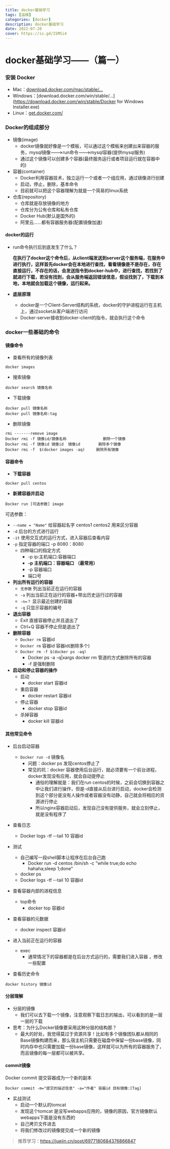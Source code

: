 ```yaml
---
title: docker基础学习
tags: [运维]
categories: [docker]
description: docker基础学习
date: 2022-07-28
cover: https://is.gd/ISMSi4
---
```


# docker基础学习——（篇一）

### 安装 Docker

- Mac：[download.docker.com/mac/stable/…](https://download.docker.com/mac/stable/Docker.dmg)
- Windows：[download.docker.com/win/stable/…](https://download.docker.com/win/stable/Docker for Windows Installer.exe)
- Linux：[get.docker.com/](https://get.docker.com/)



### Docker的组成部分

- 镜像(image)
  - docker镜像就好像是一个模板，可以通过这个模板来创建出来容器的服务，mysql镜像--->run命令--->mysql容器(提供mysql服务)
  - 通过这个镜像可以创建多个容器(最终服务运行或者项目运行就在容器中的)
- 容器(container)
  - Docker利用容器技术，独立运行一个或者一个组应用，通过镜像进行创建
  - 启动，停止，删除，基本命令
  - 目前就可以把这个容器理解为就是一个简易的linux系统
- 仓库(repository)
  - 仓库就是存放镜像的地方
  - 仓库分为公有仓库和私有仓库
  - Docker Hub(默认是国外的)
  - 阿里云……都有容器服务器(配置镜像加速)

#### **docker的运行**

- run命令执行后到底发生了什么？

  **在执行了docker这个命令后，从client端发送到server这个服务端，在服务中进行执行，这样首先docker会在本地进行查找，看看镜像是不是存在，存在直接运行，不存在的话，会发送指令到docker-hub中，进行查找，若找到了就进行下载，若没有找到，会从服务端返回错误信息，假设找到了，下载到本地，本地就会加载这个镜像，运行起来。**

- **底层原理**

  - docker是一个Client-Server结构的系统，docker的守护进程运行在主机上，通过socket从客户端进行访问
  - Docker-server接收到docker-client的指令，就会执行这个命令

### docker一些基础的命令

#### 镜像命令

- 查看所有的镜像列表

~~~
docker images 
~~~

- 搜索镜像

~~~
docker search 镜像名称 
~~~

- 下载镜像

~~~
docker pull 镜像名称
docker pull 镜像名称:tag 
~~~

- 删除镜像

~~~
rmi -------remove image
Docker rmi -f 镜像id/镜像名称                删除一个镜像 
Docker rmi -f 镜像id 镜像id  镜像id        删除多个镜像 
Docker rmi -f  $(docker images -aq)     删除所有镜像 
~~~

#### 容器命令

- **下载容器**

~~~
docker pull centos
~~~

- **新建容器并启动**

~~~
Docker run [可选参数] image
~~~

可选参数：

- `--name = "Name"` 给容器起名字 centos1 centos2 用来区分容器
- `-d`   后台的方式进行运行
- `-it`    使用交互式的运行方式，进入容器后查看内容
- `-p`    指定容器的端口  -p 8080：8080
  - 四种端口的指定方式
    - -p ip:主机端口:容器端口
    - **-p** **主机端口：容器端口** **（最常用）**
    - -p 容器端口
    - 端口号
- **列出所有运行的容器**
  - `无参数` 列出当前正在运行的容器
  - `-a` 列出当前正在运行的容器+带出历史运行过的容器
  - `-n=？` 显示最近创建的容器
  - `-q` 只显示容器的编号
- **退出容器**
  - Exit 直接容器停止并且退出了
  - Ctrl+Q 容器不停止但是退出了
- **删除容器**
  - `Docker rm` 容器id
  - `Docker rm` 容器id 容器id(删除多个)
  - `Docker rm -f $(docker ps -aq)`
    - Docker ps -a -q|xargs docker rm 管道的方式删除所有的容器
    - -f 是强制删除
- **启动和停止容器的操作**
  - 启动
    - docker start 容器id
  - 重启容器
    - docker restart 容器id
  - 停止容器
    - docker stop 容器id
  - 杀掉容器
    - docker kill 容器id

#### 其他常见命令

- 后台启动容器

  - `Docker run -d` 镜像名
    - 问题：docker ps 发现centos停止了
    - 常见的坑：docker 容器使用后台运行，就必须要有一个前台进程，docker发现没有应用，就会自动提停止
      - 通俗的理解就是：我们在run centos的时候，之前会切换到容器之中让我们进行操作，但是-d直接从后台进行启动，docker会检测到这个部分是没有人操作或者容器没有动静，自己就会将相应的资源进行停止
      - 所以nginx容器启动后，发现自己没有提供服务，就会立刻停止，就是没有程序了

- 查看日志

  - Docker logs -tf --tail 10 容器id

- 测试

  - 自己编写一段shell脚本让程序在后台自己跑
    - Docker run -d centos /bin/sh -c "while true;do echo hahaha;sleep 1;done"
  - docker ps
  - Docker logs -tf --tail 10 容器id

- 查看容器内部的进程信息

  - top命令
    - docker top 容器id

- 查看容器的元数据

  - docker inspect 容器id

- 进入当前正在运行的容器

  - exec
    - 通常情况下的容器都是在后台方式运行的，需要我们进入容器 ，修改一些配置

- 查看历史命令

~~~
docker history 镜像id 
~~~



#### 分层理解

- 分层的镜像
  - 我们可以去下载一个镜像，注意观察下载日志的输出，可以看到的是一层一层的下载
- 思考：为什么Docker镜像要采用这种分层的结构那？
  - 最大的好处，我觉得莫过于资源共享！比如有多个镜像团队都从相同的Base镜像构建而来，那么宿主机只需要在磁盘中保留一份base镜像，同时内存中也只需要加载一份base镜像，这样就可以为所有的容器服务了，而且镜像的每一层都可以被共享。

#### commit镜像

Docker commit 提交容器成为一个新的副本

~~~
Docker commit -m="提交的描述信息" -a="作者" 容器id 目标镜像:[Tag] 
~~~

- 实战测试
  - 启动一个默认的tomcat
  - 发现这个tomcat 是没写webapps应用的，镜像的原因，官方镜像默认webapps下面是没有东西的
  - 自己拷贝文件进去
  - 将我们修改过的镜像提交成一个新的镜像



> 推荐学习：https://juejin.cn/post/6977180684376866847